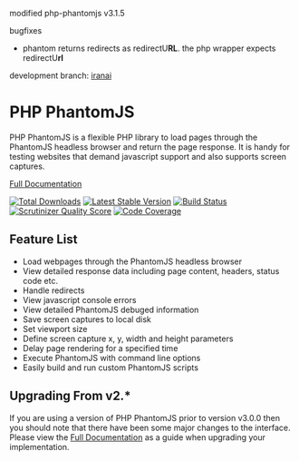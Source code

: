 modified php-phantomjs v3.1.5

bugfixes
- phantom returns redirects as redirectU**RL**. the php wrapper expects redirectU**rl**

development branch: [iranai]

[iranai]: https://github.com/koenokatachi/php-phantomjs/tree/iranai

PHP PhantomJS
=============

PHP PhantomJS is a flexible PHP library to load pages through the PhantomJS 
headless browser and return the page response. It is handy for testing
websites that demand javascript support and also supports screen captures.

[Full Documentation](http://jonnnnyw.github.io/php-phantomjs/)

[![Total Downloads](https://poser.pugx.org/jonnyw/php-phantomjs/downloads.png)](https://packagist.org/packages/jonnyw/php-phantomjs) [![Latest Stable Version](https://poser.pugx.org/jonnyw/php-phantomjs/v/stable.png)](https://packagist.org/packages/jonnyw/php-phantomjs) [![Build Status](https://travis-ci.org/jonnnnyw/php-phantomjs.png?branch=master)](https://travis-ci.org/jonnnnyw/php-phantomjs) [![Scrutinizer Quality Score](https://scrutinizer-ci.com/g/jonnnnyw/php-phantomjs/badges/quality-score.png?s=631d32fa1fbb9300eb84b9b52702c7ffeac046a1)](https://scrutinizer-ci.com/g/jonnnnyw/php-phantomjs/) [![Code Coverage](https://scrutinizer-ci.com/g/jonnnnyw/php-phantomjs/badges/coverage.png?s=893b5997da45448e32983b8568a39630b0b2d91b)](https://scrutinizer-ci.com/g/jonnnnyw/php-phantomjs/)

Feature List
---------------------

* Load webpages through the PhantomJS headless browser
* View detailed response data including page content, headers, status code etc.
* Handle redirects
* View javascript console errors
* View detailed PhantomJS debuged information
* Save screen captures to local disk 
* Set viewport size
* Define screen capture x, y, width and height parameters
* Delay page rendering for a specified time
* Execute PhantomJS with command line options
* Easily build and run custom PhantomJS scripts


Upgrading From v2.*
---------------------

If you are using a version of PHP PhantomJS prior to version v3.0.0 then you should note that there have been some major changes to the interface. Please view the [Full Documentation](http://jonnnnyw.github.io/php-phantomjs/) as a guide when upgrading your implementation.
